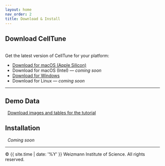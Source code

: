 ```yaml
---
layout: home
nav_order: 2
title: Download & Install
---
```


## Download CellTune
&nbsp;  
Get the latest version of CellTune for your platform:

- [Download for macOS (Apple Silicon)](https://www.dropbox.com/scl/fi/x6x4se1fnelgvlm4aiw86/CellTune.dmg?rlkey=jb2fwje70ebfxsbjnf2ct9hcl&dl=1)
- Download for macOS (Intel) — *coming soon*
- [Download for Windows](https://www.dropbox.com/scl/fi/1bloi4q2tzftk8nbtmrrd/CellTuneSetup.exe?rlkey=ae02io9lykjkft8et51akm8b7&dl=0)
- Download for Linux — *coming soon*


---

## Demo Data
&nbsp;
[Download images and tables for the tutorial](https://www.dropbox.com/scl/fi/6vwczpv1n5jryf6oibpaf/GVHD_Apr0925_Workshop.zip?rlkey=qgt9capghs4mizp3pfm4mwj1e&dl=1)

## Installation
&nbsp;
*Coming soon*

---
© {{ site.time | date: '%Y' }} Weizmann Institute of Science. All rights reserved.
